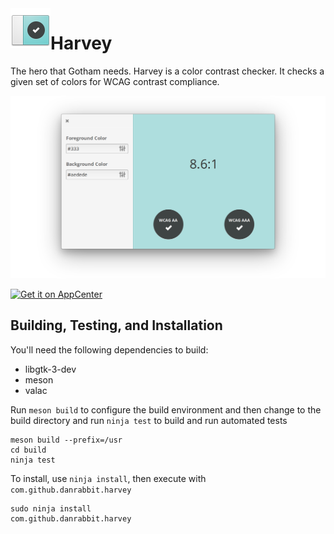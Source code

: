 <img align="left" width="64" height="64" src="data/icons/64/com.github.danrabbit.harvey.svg">
<h1 class="rich-diff-level-zero">Harvey</h1>

The hero that Gotham needs. Harvey is a color contrast checker. It checks a given set of colors for WCAG contrast compliance.

![Harvey Screenshot](data/screenshot.png?raw=true)

[![Get it on AppCenter](https://appcenter.elementary.io/badge.svg)](https://appcenter.elementary.io/com.github.danrabbit.harvey)

## Building, Testing, and Installation


You'll need the following dependencies to build:
* libgtk-3-dev
* meson
* valac

Run `meson build` to configure the build environment and then change to the build directory and run `ninja test` to build and run automated tests

    meson build --prefix=/usr 
    cd build
    ninja test

To install, use `ninja install`, then execute with `com.github.danrabbit.harvey`

    sudo ninja install
    com.github.danrabbit.harvey
